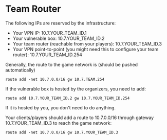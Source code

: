 # Team Router

The following IPs are reserved by the infrastructure:
- Your VPN IP: 10.7.YOUR_TEAM_ID.1
- Your vulnerable box: 10.7.YOUR_TEAM_ID.2
- Your team router (reachable from your players): 10.7.YOUR_TEAM_ID.3
- Your VPN point-to-point (you might need this to configure your team router): 10.7.YOUR_TEAM_ID.254

Generally, the route to the game network is (should be pushed automatically)
```
route add -net 10.7.0.0/16 gw 10.7.TEAM.254
```

If the vulnerable box is hosted by the organizers, you need to add:
```
route add 10.7.YOUR_TEAM_ID.2 gw 10.7.YOUR_TEAM_ID.254
```
If it is hosted by you, you don't need to do anything.

Your clients/players should add a route to 10.7.0.0/16 through gateway
10.7.YOUR_TEAM_ID.3 to reach the game network:
```
route add -net 10.7.0.0/16 gw 10.7.YOUR_TEAM_ID.3
```
